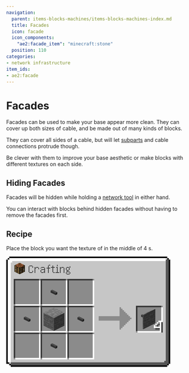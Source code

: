 ```yaml
---
navigation:
  parent: items-blocks-machines/items-blocks-machines-index.md
  title: Facades
  icon: facade
  icon_components:
    "ae2:facade_item": "minecraft:stone"
  position: 110
categories:
- network infrastructure
item_ids:
- ae2:facade
---
```


# Facades

Facades can be used to make your base appear more clean. They can cover up both sizes of cable, and be made out of many
kinds of blocks.

<GameScene zoom="6" background="transparent">
  <ImportStructure src="../assets/assemblies/facades_1.snbt" />
  <IsometricCamera yaw="195" pitch="30" />
</GameScene>

They can cover all sides of a cable, but will let [subparts](../ae2-mechanics/cable-subparts.md) and cable connections
protrude though.

<GameScene zoom="6"  interactive={true}>
  <ImportStructure src="../assets/assemblies/facades_2.snbt" />
  <IsometricCamera yaw="195" pitch="30" />
</GameScene>

Be clever with them to improve your base aesthetic or make blocks with different textures on each side.

<GameScene zoom="4" interactive={true}>
  <ImportStructure src="../assets/assemblies/facades_3.snbt" />
  <IsometricCamera yaw="195" pitch="30" />
</GameScene>

## Hiding Facades

Facades will be hidden while holding a <a href="network_tool.md">network tool</a> in either hand.

You can interact with blocks behind hidden facades without having to remove the facades first.

## Recipe

Place the block you want the texture of in the middle of 4 <ItemLink id="cable_anchor" />s.

![Facade Recipe](../assets/diagrams/facade_recipe.png)
